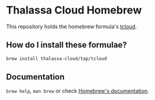 # Thalassa Cloud Homebrew

This repository holds the homebrew formula's [tcloud](https://github.com/thalassa-cloud/cli).

## How do I install these formulae?

```bash
brew install thalassa-cloud/tap/tcloud
```

## Documentation

`brew help`, `man brew` or check [Homebrew's documentation](https://docs.brew.sh).
